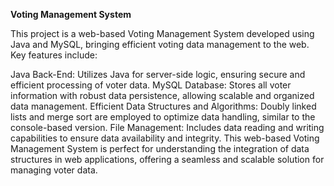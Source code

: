 **Voting Management System**


This project is a web-based Voting Management System developed using Java and MySQL, bringing efficient voting data management to the web. Key features include:

Java Back-End: Utilizes Java for server-side logic, ensuring secure and efficient processing of voter data.
MySQL Database: Stores all voter information with robust data persistence, allowing scalable and organized data management.
Efficient Data Structures and Algorithms: Doubly linked lists and merge sort are employed to optimize data handling, similar to the console-based version.
File Management: Includes data reading and writing capabilities to ensure data availability and integrity.
This web-based Voting Management System is perfect for understanding the integration of data structures in web applications, offering a seamless and scalable solution for managing voter data.

